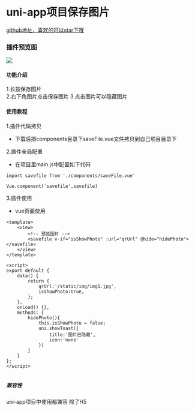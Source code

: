 # uni-app项目保存图片

[github地址，喜欢的可以star下哦](https://github.com/xiaowang1314/uniapp-plugin-collections/blob/master/markdowns/saveImg.md)

### 插件预览图
![](https://github.com/xiaowang1314/u-validcode/blob/master/static/saveImg.gif)

#### 功能介绍

1.长按保存图片    
2.右下角图片点击保存图片
3.点击图片可以隐藏图片


#### 使用教程



1.插件代码拷贝

- 下载后把components目录下saveFile.vue文件拷贝到自己项目目录下

2.插件全局配置

- 在项目里main.js中配置如下代码

```
import savefile from './components/saveFile.vue'

Vue.component('savefile',savefile)

```

3.插件使用


- vue页面使用

```
<template>
	<view>
		<!-- 预览图片 -->
		<savefile v-if="isShowPhoto" :url="qrUrl" @hide="hidePhoto"></savefile>
	</view>
</template>

<script>
export default {
	data() {
		return {
			qrUrl:'/static/img/img1.jpg',
			isShowPhoto:true,
		};
	},
	onLoad() {},
	methods: {
		hidePhoto(){
			this.isShowPhoto = false;
			uni.showToast({
				title:'图片已隐藏',
				icon:'none'
			})
		}
	}
};
</script>


```


##### 兼容性
uni-app项目中使用都兼容 除了H5